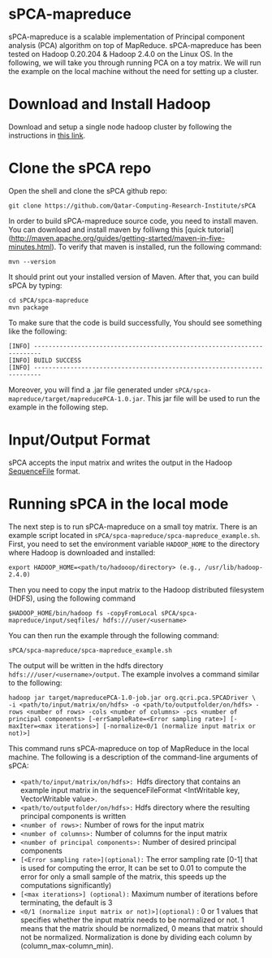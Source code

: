 sPCA-mapreduce
===========

sPCA-mapreduce is a scalable implementation of Principal component analysis (PCA) algorithm on top of MapReduce. sPCA-mapreduce has been tested on Hadoop 0.20.204 & Hadoop 2.4.0 on the Linux OS. In the following, we will take you through running PCA on a toy matrix. We will run the example on the local machine without the need for setting up a cluster.

Download and Install Hadoop
==========================

Download and setup a single node hadoop cluster by following the instructions in [this link](http://hadoop.apache.org/docs/current/hadoop-project-dist/hadoop-common/SingleCluster.html). 

Clone the sPCA repo
==========================
Open the shell and clone the sPCA github repo:
```
git clone https://github.com/Qatar-Computing-Research-Institute/sPCA
```
In order to build sPCA-mapreduce source code, you need to install maven. You can download and install maven by folliwng this [quick tutorial] (http://maven.apache.org/guides/getting-started/maven-in-five-minutes.html). To verify that maven is installed, run the following 
command:
```
mvn --version
```
It should print out your installed version of Maven. After that, you can build sPCA by typing:

```
cd sPCA/spca-mapreduce
mvn package
```
To make sure that the code is build successfully, You should see something like the following:
```
[INFO] ------------------------------------------------------------------------
[INFO] BUILD SUCCESS
[INFO] ------------------------------------------------------------------------
```
Moreover, you will find a .jar file generated under `sPCA/spca-mapreduce/target/mapreducePCA-1.0.jar`. This jar file will be used to run the example in the following step.

Input/Output Format
=====================================
sPCA accepts the input matrix and writes the output in the Hadoop [SequenceFile](http://hadoop.apache.org/docs/r2.6.0/api/org/apache/hadoop/io/SequenceFile.html) format. 

Running sPCA in the local mode
=====================================
The next step is to run sPCA-mapreduce on a small toy matrix. There is an example script located in `sPCA/spca-mapreduce/spca-mapreduce_example.sh`. First, you need to set the environment variable `HADOOP_HOME` to the directory where Hadoop is downloaded and installed:
```
export HADOOP_HOME=<path/to/hadooop/directory> (e.g., /usr/lib/hadoop-2.4.0)
```
Then you need to copy the input matrix to the Hadoop distributed filesystem (HDFS), using the following command
```
$HADOOP_HOME/bin/hadoop fs -copyFromLocal sPCA/spca-mapreduce/input/seqfiles/ hdfs:///user/<username>
```
You can then run the example through the following command:
```
sPCA/spca-mapreduce/spca-mapreduce_example.sh
```
The output will be written in the hdfs directory `hdfs:///user/<username>/output`. The example involves a command similar to the following:
```
hadoop jar target/mapreducePCA-1.0-job.jar org.qcri.pca.SPCADriver \
-i <path/to/input/matrix/on/hdfs> -o <path/to/outputfolder/on/hdfs> -rows <number of rows> -cols <number of columns> -pcs <number of principal components> [-errSampleRate=<Error sampling rate>] [-maxIter=<max iterations>] [-normalize<0/1 (normalize input matrix or not)>]
```
This command runs sPCA-mapreduce on top of MapReduce in the local machine. The following is a description of the command-line arguments of sPCA:
- ```<path/to/input/matrix/on/hdfs>: ```Hdfs directory that contains an example input matrix in the sequenceFileFormat <IntWritable key, VectorWritable value>.
- ```<path/to/outputfolder/on/hdfs>:``` Hdfs directory where the resulting principal components is written
- ```<number of rows>:``` Number of rows for the input matrix
- ```<number of columns>:``` Number of columns for the input matrix
- ```<number of principal components>:``` Number of desired principal components
- ```[<Error sampling rate>](optional):``` The error sampling rate [0-1] that is used for computing the error, It can be set to 0.01 to compute the error for only a small sample of the matrix, this speeds up the computations significantly)
- ```[<max iterations>] (optional):``` Maximum number of iterations before terminating, the default is 3
- ```<0/1 (normalize input matrix or not)>](optional)``` : 0 or 1 values that specifies whether the input matrix needs to be normalized or not. 1 means that the matrix should be normalized, 0 means that matrix should not be normalized. Normalization is done by dividing each column by (column_max-column_min).
